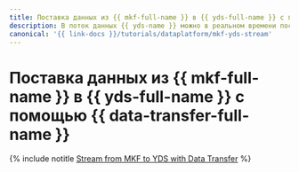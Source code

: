 ```yaml
---
title: Поставка данных из {{ mkf-full-name }} в {{ yds-full-name }} с помощью {{ data-transfer-full-name }}
description: В поток данных {{ yds-name }} можно в реальном времени поставлять данные из топиков {{ KF }}.
canonical: '{{ link-docs }}/tutorials/dataplatform/mkf-yds-stream'
---
```


# Поставка данных из {{ mkf-full-name }} в {{ yds-full-name }} с помощью {{ data-transfer-full-name }}

{% include notitle [Stream from MKF to YDS with Data Transfer](../../_tutorials/dataplatform/data-transfer-mkf-yds.md) %}
